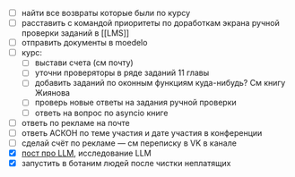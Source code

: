 - [ ] найти все возвраты которые были по курсу
- [ ] расставить с командой приоритеты по доработкам экрана ручной проверки заданий в [[LMS]]
- [ ] отправить документы в moedelo
- [ ] курс:
	- [ ] выстави счета (см почту)
	- [ ] уточни проверяторы в ряде заданий 11 главы
	- [ ] добавить заданий по оконным функциям куда-нибудь? См книгу Жиянова
	- [ ] проверь новые ответы на задания ручной проверки
	- [ ] ответь на вопрос по asyncio книге
- [ ] ответь по рекламе на почте
- [ ] ответь АСКОН по теме участия и дате участия в конференции
- [ ] сделай счёт по рекламе — см переписку в VK в канале
- [x] [пост про LLM](https://t.me/t0digital/1067), исследование LLM
- [x] запустить в ботаним людей после чистки неплатящих

